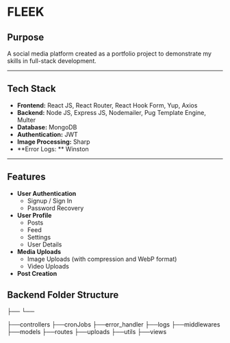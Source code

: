 # FLEEK

## Purpose

A social media platform created as a portfolio project to demonstrate my skills in full-stack development.

---

## Tech Stack

- **Frontend:** React JS, React Router, React Hook Form, Yup, Axios
- **Backend:** Node JS, Express JS, Nodemailer, Pug Template Engine, Multer
- **Database:** MongoDB
- **Authentication:** JWT
- **Image Processing:** Sharp
- **Error Logs: ** Winston

---

## Features

- **User Authentication**
  - Signup / Sign In
  - Password Recovery
- **User Profile**
  - Posts
  - Feed
  - Settings
  - User Details
- **Media Uploads**
  - Image Uploads (with compression and WebP format)
  - Video Uploads
- **Post Creation**

## Backend Folder Structure

├── └──

├──controllers
├──cronJobs
├──error_handler
├──logs
├──middlewares
├──models
├──routes
├──uploads
├──utils
├──views
